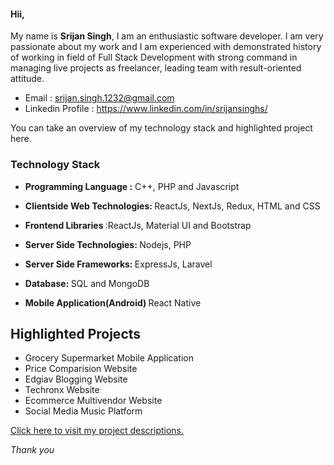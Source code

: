 #### Hii,

My name is <b>Srijan Singh</b>, I am an enthusiastic software developer. I am very passionate about my work and I am experienced with demonstrated history of working in field of Full Stack Development with strong command in managing live projects as freelancer, leading team with result-oriented attitude.

- Email : <a href="mailto:srijan.singh.1232@gmail.com">srijan.singh.1232@gmail.com</a>
- Linkedin Profile : <a href="https://www.linkedin.com/in/srijansinghs/">https://www.linkedin.com/in/srijansinghs/</a>

You can take an overview of my technology stack and highlighted project here.

### Technology Stack

- <b>Programming Language :</b> C++, PHP and Javascript

- <b>Clientside Web Technologies: </b>ReactJs, NextJs, Redux, HTML and CSS 

- <b>Frontend Libraries </b>:ReactJs, Material UI and Bootstrap

- <b>Server Side Technologies: </b> Nodejs, PHP 

- <b>Server Side Frameworks: </b>ExpressJs, Laravel

- <b>Database: </b>SQL and MongoDB

- <b>Mobile Application(Android) </b>React Native

## Highlighted Projects

- Grocery Supermarket Mobile Application
- Price Comparision Website 
- Edgiav Blogging Website 
- Techronx Website 
- Ecommerce Multivendor Website 
- Social Media Music Platform 

<a href="https://github.com/srijansingh?tab=projects">Click here to visit my project descriptions.</a>

<i>Thank you</i>
